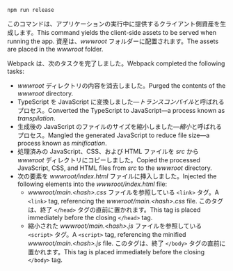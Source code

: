 ```console
npm run release
```

<span data-ttu-id="c8eab-101">このコマンドは、アプリケーションの実行中に提供するクライアント側資産を生成します。</span><span class="sxs-lookup"><span data-stu-id="c8eab-101">This command yields the client-side assets to be served when running the app.</span></span> <span data-ttu-id="c8eab-102">資産は、*wwwroot* フォルダーに配置されます。</span><span class="sxs-lookup"><span data-stu-id="c8eab-102">The assets are placed in the *wwwroot* folder.</span></span>

<span data-ttu-id="c8eab-103">Webpack は、次のタスクを完了しました。</span><span class="sxs-lookup"><span data-stu-id="c8eab-103">Webpack completed the following tasks:</span></span>

* <span data-ttu-id="c8eab-104">*wwwroot* ディレクトリの内容を消去しました。</span><span class="sxs-lookup"><span data-stu-id="c8eab-104">Purged the contents of the *wwwroot* directory.</span></span>
* <span data-ttu-id="c8eab-105">TypeScript を JavaScript に変換しました&mdash;*トランスコンパイル*と呼ばれるプロセス。</span><span class="sxs-lookup"><span data-stu-id="c8eab-105">Converted the TypeScript to JavaScript&mdash;a process known as *transpilation*.</span></span>
* <span data-ttu-id="c8eab-106">生成後の JavaScript のファイルのサイズを縮小しました&mdash;*縮小*と呼ばれるプロセス。</span><span class="sxs-lookup"><span data-stu-id="c8eab-106">Mangled the generated JavaScript to reduce file size&mdash;a process known as *minification*.</span></span>
* <span data-ttu-id="c8eab-107">処理済みの JavaScript、CSS、および HTML ファイルを *src* から *wwwroot* ディレクトリにコピーしました。</span><span class="sxs-lookup"><span data-stu-id="c8eab-107">Copied the processed JavaScript, CSS, and HTML files from *src* to the *wwwroot* directory.</span></span>
* <span data-ttu-id="c8eab-108">次の要素を *wwwroot/index.html* ファイルに挿入しました。</span><span class="sxs-lookup"><span data-stu-id="c8eab-108">Injected the following elements into the *wwwroot/index.html* file:</span></span>
    * <span data-ttu-id="c8eab-109">*wwwroot/main.\<hash\>.css* ファイルを参照している `<link>` タグ。</span><span class="sxs-lookup"><span data-stu-id="c8eab-109">A `<link>` tag, referencing the *wwwroot/main.\<hash\>.css* file.</span></span> <span data-ttu-id="c8eab-110">このタグは、終了 `</head>` タグの直前に置かれます。</span><span class="sxs-lookup"><span data-stu-id="c8eab-110">This tag is placed immediately before the closing `</head>` tag.</span></span>
    * <span data-ttu-id="c8eab-111">縮小された *wwwroot/main.\<hash\>.js* ファイルを参照している `<script>` タグ。</span><span class="sxs-lookup"><span data-stu-id="c8eab-111">A `<script>` tag, referencing the minified *wwwroot/main.\<hash\>.js* file.</span></span> <span data-ttu-id="c8eab-112">このタグは、終了 `</body>` タグの直前に置かれます。</span><span class="sxs-lookup"><span data-stu-id="c8eab-112">This tag is placed immediately before the closing `</body>` tag.</span></span>